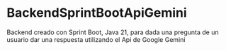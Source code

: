 # BackendSprintBootApiGemini
Backend creado con Sprint Boot, Java 21, para dada una pregunta de un usuario dar una respuesta utilizando el Api de Google Gemini
